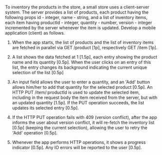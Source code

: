 To inventory the products in the store, a small store uses a client-server system.
The server provides a list of products, each product having the following props
id - integer,
name - string,
and a list of inventory items, each item having
productId - integer,
quantity - number,
version - integer incremented by the server whenever the item is updated.
Develop a mobile application (client) as follows.

1. When the app starts, the list of products and the list of inventory items are
   fetched in parallel via GET /product [1p], respectively GET /item [1p].

2. A list shows the data fetched at 1 [1.5p], each entry showing the product name and its quantity [0.5p].
   When the user clicks on an entry of this list, the entry changes its background
   indicating the current unique selection of the list [0.5p]

3. An input field allows the user to enter a quantity, and an 'Add' button allows him/her to add
   that quantity for the selected product [0.5p].
   An HTTP PUT /item/:productId is used to update the selected item, including in the request body the
   item received from the server, but with an updated quantity [1.5p].
   If the PUT operation succeeds, the list updates its selected entry [0.5p].

4. If the HTTP PUT operation fails with 409 (version conflict), after the app informs the user
   about version conflict, it will re-fetch the inventory list [0.5p] (keeping the current selection),
   allowing the user to retry the 'Add' operation [0.5p].

5. Whenever the app performs HTTP operations, it shows a progress indicator [0.5p].
   Any IO errors will be reported to the user [0.5p].
